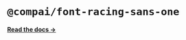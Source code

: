 # `@compai/font-racing-sans-one`

[**Read the docs &rarr;**](https://components.ai/docs/typefaces/racing-sans-one)
